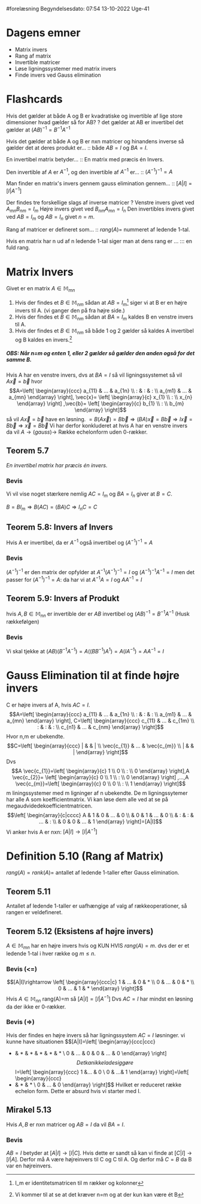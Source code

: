 #forelæsning 
Begyndelsesdato: 07:54   13-10-2022   Uge-41
# Dagens emner
- Matrix invers
- Rang af matrix
- Invertible matricer
- Løse ligningssystemer med matrix invers
- Finde invers ved Gauss elimination

# Flashcards
Hvis det gælder at både A og B er kvadratiske og invertible af lige store dimensioner hvad gælder så for AB? 
?
det gælder at AB er invertibel
det gælder at $(AB)^{-1}=B^{-1}A^{-1}$
<!--SR:!2022-10-17,3,250-->

Hvis det gælder at både A og B er nxn matricer og hinandens inverse så gælder det at deres produkt er... :: både $AB=I$ og $BA=I$.

En invertibel matrix betyder... :: En matrix med præcis én Invers.
<!--SR:!2022-10-18,4,270-->

Den invertible af $A$ er $A^{-1}$, og den invertible af $A^{-1}$ er... :: $(A^{-1})^{-1}=A$
<!--SR:!2022-10-18,4,270-->

Man finder en matrix's invers gennem gauss elimination gennem... :: $[A|I]=[I|A^{-1}]$ 
<!--SR:!2022-10-18,4,270-->

Der findes tre forskellige slags af inverse matricer
?
Venstre invers givet ved $A_{mn}B_{nm}=I_{m}$
Højre invers givet ved $B_{nm}A_{mn}=I_{n}$
Den invertibles invers givet ved $AB=I_{m}$ og $AB=I_{n}$ givet $n=m$.
<!--SR:!2022-10-18,4,270-->

Rang af matricer er defineret som... :: $rang(A)=$ nummeret af ledende 1-tal.
<!--SR:!2022-10-18,4,270-->
Hvis en matrix har n ud af n ledende 1-tal siger man at dens rang er ... ::: en fuld rang.
<!--SR:!2022-10-18,4,270!2022-10-18,4,270-->


# Matrix Invers
Givet er en matrix $A \in \mathbb{M}_{mn}$ 
1. Hvis der findes et $B \in \mathbb{M}_{nm}$ sådan at $AB=I_{m}$[^1] siger vi at B er en højre invers til A. (vi ganger den på fra højre side.)
2. Hvis der findes et $B \in \mathbb{M}_{nm}$ sådan at $BA=I_{m}$ kaldes B en venstre invers til A.
3. Hvis der findes et $B \in \mathbb{M}_{nm}$ så både 1 og 2 gælder så kaldes A invertibel og B kaldes en invers.[^2]
##### OBS: Når n=m og enten 1, eller 2 gælder så gælder den anden også for det samme B.

Hvis A har en venstre invers, dvs at $BA=I$ så vil ligningssystemet så vil $A \vec{x}=\vec{b}$ hvor $$A=\left[
\begin{array}{ccc}
a_{11} & ... & a_{1n} \\ 
: & : & : \\ 
a_{m1} & ... & a_{mn}
\end{array}
\right],
\vec{x}=
\left[
\begin{array}{c}
x_{1} \\ : \\ x_{n}
\end{array}
\right]
,\vec{b}=
\left[
\begin{array}{c}
b_{1} \\ : \\ b_{m}
\end{array}
\right]$$
så vil $A \vec{x}=\vec{b}$ have en løsning. 
$=B(A \vec{x})=B \vec{b}\Rightarrow (BA)\vec{x}=B \vec{b}\Rightarrow I \vec{x}=B \vec{b} \Rightarrow \vec{x}=B \vec{b}$ 
Vi har derfor konkluderet at hvis A har en venstre invers da vil $A \rightarrow (gauss) \rightarrow$ Række echelonform uden 0-rækker.

## Teorem 5.7
*En invertibel matrix har præcis én invers.*

### Bevis
Vi vil vise noget stærkere nemlig $AC=I_{m}$ og $BA=I_{n}$ giver at $B=C$.

$B=BI_{m}\Rightarrow B(AC)=(BA)C \Rightarrow I_{n}C=C$ 

## Teorem 5.8: Invers af Invers
Hvis A er invertibel, da er $A^{-1}$ også invertibel og $(A^{-1})^{-1}=A$ 

### Bevis
$(A^{-1})^{-1}$ er den matrix der opfylder at $A^{-1}(A^{-1})^{-1}=I$ og $(A^{-1})^{-1}A^{-1}=I$ men det passer for $(A^{-1})^{-1}=A$: da har vi at $A^{-1}A=I$ og $AA^{-1}=I$

## Teorem 5.9: Invers af Produkt
hvis $A,B \in \mathbb{M}_{nn}$ er invertible der er $AB$ invertibel og $(AB)^{-1}=B^{-1}A^{-1}$ (Husk rækkefølgen)

### Bevis
Vi skal tjekke at $(AB)(B^{-1}A^{-1})=A((BB^{-1})A^{1})= A(IA^{-1})=AA^{-1}=I$

# Gauss Elimination til at finde højre invers
C er højre invers af A, hvis $AC=I$. 
$$A=\left[
\begin{array}{ccc}
a_{11} & ... & a_{1n} \\ 
: & : & : \\ 
a_{m1} & ... & a_{mn}
\end{array}
\right],
C=\left[
\begin{array}{ccc}
c_{11} & ... & c_{1m} \\ 
: & : & : \\ 
c_{n1} & ... & c_{nm}
\end{array}
\right]$$
Hvor n,m er ubekendte.
$$C=\left[
\begin{array}{ccc}
| &   & | \\ 
\vec{c_{1}} & ... & \vec{c_{m}} \\ 
| &   & |
\end{array}
\right]$$
Dvs $$A \vec{c_{1}}=\left[
\begin{array}{c}
1 \\ 0 \\ : \\ 0
\end{array}
\right],A \vec{c_{2}}=
\left[
\begin{array}{c}
0 \\ 1 \\ : \\ 0
\end{array}
\right]
,...,A \vec{c_{m}}=\left[
\begin{array}{c}
0 \\ 0 \\ : \\ 1
\end{array}
\right]$$
m liningssystemer med m ligninger af n ubekendte.
De m ligningssytemer har alle A som koefficientmatrix. Vi kan løse dem alle ved at se på megaudvidedekoefficientmatricen.
$$\left[
\begin{array}{c|cccc}
A & 1 & 0 & ... & 0 \\ 
  & 0 & 1 & ... & 0 \\ 
  & : & : & ... & : \\ 
  & 0 & 0 & ... & 1
\end{array}
\right]=[A|I]$$
Vi anker hvis A er nxn: $[A|I]\rightarrow[I|A^{-1}]$ 

# Definition 5.10 (Rang af Matrix)
$rang(A)=rank(A)=$ antallet af ledende 1-taller efter Gauss elimination.

## Teorem 5.11 
Antallet af ledende 1-taller er uafhængige af valg af rækkeoperationer, så rangen er veldefineret.

## Teorem 5.12 (Eksistens af højre invers)
$A \in \mathbb{M}_{mn}$ har en højre invers hvis og KUN HVIS $rang(A)=m$. dvs der er et ledende 1-tal i hver række og $m \leq n$.

### Bevis (<=)
$$[A|I]\rightarrow \left[
\begin{array}{ccc|c}
1 & ... & 0 & * \\ 
0 & ... & 0 & * \\ 
0 & ... & 1 & *
\end{array}
\right]$$
Hvis $A \in \mathbb{M}_{nn}$ rang(A)=m så $[A|I]=[I|A^{-1}]$ 
Dvs $AC=I$ har mindst en løsning da der ikke er 0-rækker.

### Bevis (=>) 
Hvis der findes en højre invers så har ligningssystem $AC=I$ løsninger.
vi kunne have situationen
$$[A|I]=\left[
\begin{array}{ccc|ccc}
* & * & * & * & * & * \\ 
0 & ... & 0 & 0 & ... & 0
\end{array}
\right]$$
Det kan ikke lade sig gøre 
$$I=\left[
\begin{array}{ccc}
1 &... &  0 \\ 0  & ...& 1
\end{array}
\right]=\left[
\begin{array}{ccc}
* & * & * \\ 
0 & ... & 0
\end{array}
\right]$$
Hvilket er reduceret række echelon form. Dette er absurd hvis vi starter med I.

## Mirakel 5.13
Hvis $A,B$ er nxn matricer og $AB=I$ da vil $BA=I$.
### Bevis
$AB=I$ betyder at $[A|I]\rightarrow[I|C]$.
Hvis dette er sandt så kan vi finde at $[C|I]\rightarrow[I|A]$.
Derfor må A være højreinvers til C og C til A. Og derfor må $C=B$ da B var en højreinvers.



[^1]: I_m er identitetsmatricen til m rækker og kolonner
[^2]: Vi kommer til at se at det kræver n=m og at der kun kan være ét B
